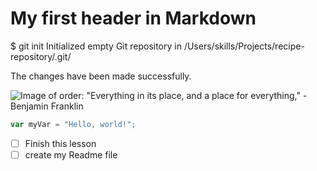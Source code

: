 # My first header in Markdown

$ git init
Initialized empty Git repository in /Users/skills/Projects/recipe-repository/.git/

The changes have been made successfully.

![Image of order: "Everything in its place, and a place for everything," - Benjamin Franklin](https://nadiavado.com/wp-content/uploads/2021/12/Orden.png)

``` javascript
var myVar = "Hello, world!";
```
- [ ] Finish this lesson
- [ ] create my Readme file
